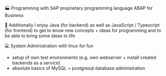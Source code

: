 :factory: Programming with SAP proprietary programming language ABAP for Business

:wrench: Additionally I enjoy Java (for backend) as well as JavaScript / Typescript (for frontend) to get to know new concepts + ideas for programming and to be able to bring some ideas to life

:computer: System Administration with linux for fun
  - setup of own test environments (e.g. own webserver + install created backends as a service)
  - absolute basics of MySQL + postgresql database administration
